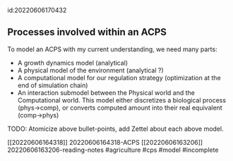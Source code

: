 id:20220606170432

## Processes involved within an ACPS

To model an ACPS with my current understanding, we need many parts:
   
  * A growth dynamics model (analytical)
  * A physical model of the environment (analytical ?)
  * A computational model for our regulation strategy (optimization at the end of simulation chain)
  * An interaction submodel between the Physical world and the Computational world. This model either discretizes a biological process (phys->comp), or converts computed amount into their real equivalent (comp->phys)

TODO: Atomicize above bullet-points, add Zettel about each above model.

[[20220606164318]] 20220606164318-ACPS
[[20220606163206]] 20220606163206-reading-notes
#agriculture
#cps
#model
#incomplete
